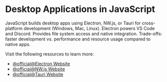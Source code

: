 # Desktop Applications in JavaScript

JavaScript builds desktop apps using Electron, NW.js, or Tauri for cross-platform development (Windows, Mac, Linux). Electron powers VS Code and Discord. Provides file system access and native integration. Trade-offs: faster development vs. performance and resource usage compared to native apps.

Visit the following resources to learn more:

- [@official@Electron Website](https://www.electronjs.org/)
- [@official@NW.js Website](https://nwjs.io/)
- [@official@Tauri Website](https://tauri.app/)